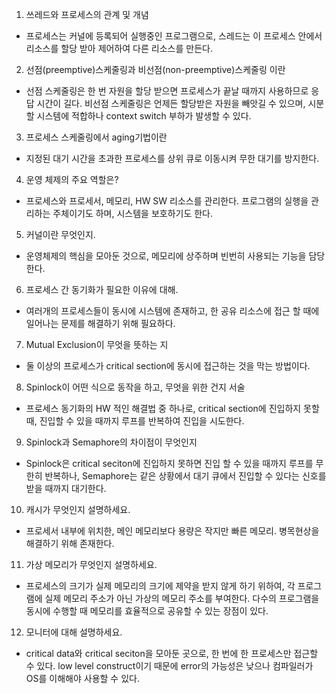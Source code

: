 1. 쓰레드와 프로세스의 관계 및 개념
- 프로세스는 커널에 등록되어 실행중인 프로그램으로, 스레드는 이 프로세스 안에서 리소스를 할당 받아 제어하여 다른 리소스를 만든다.
2. 선점(preemptive)스케줄링과 비선점(non-preemptive)스케줄링 이란
- 선점 스케줄링은 한 번 자원을 할당 받으면 프로세스가 끝날 때까지 사용하므로 응답 시간이 길다. 비선점 스케줄링은 언제든 할당받은 자원을 빼앗길 수 있으며, 시분할 시스템에 적합하나 context switch 부하가 발생할 수 있다.
3. 프로세스 스케줄링에서 aging기법이란
- 지정된 대기 시간을 초과한 프로세스를 상위 큐로 이동시켜 무한 대기를 방지한다.
4. 운영 체제의 주요 역할은?
- 프로세스와 프로세서, 메모리, HW SW 리소스를 관리한다. 프로그램의 실행을 관리하는 주체이기도 하며, 시스템을 보호하기도 한다.
5. 커널이란 무엇인지.
- 운영체제의 핵심을 모아둔 것으로, 메모리에 상주하며 빈번히 사용되는 기능을 담당한다.
6. 프로세스 간 동기화가 필요한 이유에 대해.
- 여러개의 프로세스들이 동시에 시스템에 존재하고, 한 공유 리소스에 접근 할 때에 일어나는 문제를 해결하기 위해 필요하다.
7. Mutual Exclusion이 무엇을 뜻하는 지
- 둘 이상의 프로세스가 critical section에 동시에 접근하는 것을 막는 방법이다.
8. Spinlock이 어떤 식으로 동작을 하고, 무엇을 위한 건지 서술
- 프로세스 동기화의 HW 적인 해결법 중 하나로, critical section에 진입하지 못할 때, 진입할 수 있을 때까지 루프를 반복하여 진입을 시도한다. 
9. Spinlock과 Semaphore의 차이점이 무엇인지
- Spinlock은 critical seciton에 진입하지 못하면 진입 할 수 있을 때까지 루프를 무한히 반복하나, Semaphore는 같은 상황에서 대기 큐에서 진입할 수 있다는 신호를 받을 때까지 대기한다.
10. 캐시가 무엇인지 설명하세요.
- 프로세서 내부에 위치한, 메인 메모리보다 용량은 작지만 빠른 메모리. 병목현상을 해결하기 위해 존재한다.
11. 가상 메모리가 무엇인지 설명하세요.
- 프로세스의 크기가 실제 메모리의 크기에 제약을 받지 않게 하기 위하여, 각 프로그램에 실제 메모리 주소가 아닌 가상의 메모리 주소를 부여한다. 다수의 프로그램을 동시에 수행할 때 메모리를 효율적으로 공유할 수 있는 장점이 있다.
12. 모니터에 대해 설명하세요.
- critical data와 critical seciton을 모아둔 곳으로, 한 번에 한 프로세스만 접근할 수 있다. low level construct이기 때문에 error의 가능성은 낮으나 컴파일러가 OS를 이해해야 사용할 수 있다.
